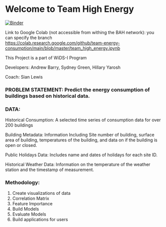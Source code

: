 # Welcome to Team High Energy

[![Binder](https://mybinder.org/badge_logo.svg)](https://mybinder.org/v2/gh/team-energy-consumption/main/master)

Link to Google Colab (not accessible from withing the BAH network): you can specify the branch  
https://colab.research.google.com/github/team-energy-consumption/main/blob/master/team_high_energy.ipynb


This Project is a part of WiDS-I Program

Developers: Andrew Barry, Sydney Green, Hillary Yarosh

Coach: Sian Lewis

### PROBLEM STATEMENT: Predict the energy consumption of buildings based on historical data. 

### DATA: 

Historical Consumption: A selected time series of consumption data for over 200 buildings

Building Metadata: Information Including Site number of building, surface area of building, temperatures of the building, and data on if the building is open or closed.

Public Holidays Data: Includes name and dates of holidays for each site ID.

Historical Weather Data: Information on the temperature of the weather station and the timestamp of measurement. 


### Methodology:

1. Create visualizations of data
2. Correlation Matrix
3. Feature Importance
4. Build Models
5. Evaluate Models
6. Build applications for users

